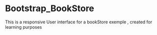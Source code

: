 # Bootstrap_BookStore

This is a responsive User interface for a bookStore exemple , created for learning purposes 
